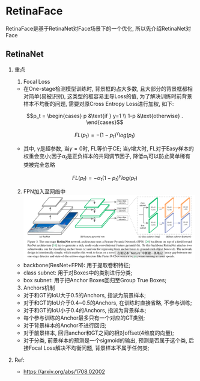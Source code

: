 # RetinaFace

RetinaFace是基于RetinaNet对Face场景下的一个优化, 所以先介绍RetinaNet对Face
## RetinaNet
1. 重点
    1. Focal Loss
    + 在One-stage检测模型训练时, 背景框的占大多数, 且大部分的背景框都相对简单(易被识别), 这类型的框容易主导Loss的值, 为了解决训练时前背景样本不均衡的问题, 需要对原Cross Entropy Loss进行加权, 如下:
    ```math
    p_t = \begin{cases} p &\text{if } y=1 \\ 1-p &\text{otherwise} . \end{cases}
    ```
    ```math
    FL(p_t) = -(1-p_t)^\gamma log(p_t)
    ```
    + 其中, $\gamma$是超参数, 当$\gamma = 0$时, FL等价于CE; 当$\gamma$增大时, FL对于Easy样本的权重会变小;因子$\alpha_t$是正负样本的共同调节因子, 降低$\alpha_t$可以防止简单稀有类被完全忽略
    ```math
    FL(p_t) = -\alpha_t(1-p_t)^\gamma log(p_t)
    ```
    
    2. FPN加入至网络中
    ![RetinaNet](retinanet.png)
    + backbone(ResNet+FPN): 用于提取卷积特征;
    + class subnet: 用于对Boxes中的类别进行分类;
    + box subnet: 用于把Anchor Boxes回归至Group True Boxes;

    3. Anchors机制
    + 对于和GT的IoU大于0.5的Anchors, 指派为前景样本;
    + 对于和GT的IoU介于0.4~0.5的Anchors, 在训练时直接省略, 不参与训练;
    + 对于和GT的IoU小于0.4的Anchors, 指派为背景样本;
    + 每个参与训练的Anchor最多只有一个对应的GT类别;
    + 对于背景样本的Anchor不进行回归;
    + 对于前景样本, 回归anchor和GT之间的相对offset(4维度的向量);
    + 对于分类, 前景样本的预测是一个sigmoid的输出, 预测是否属于这个类, 后接Focal Loss解决不均衡问题, 背景样本不属于任何类;
2. Ref:
    + https://arxiv.org/abs/1708.02002